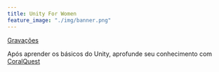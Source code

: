 ```yaml
---
title: Unity For Women
feature_image: "./img/banner.png"
---
```


[Gravações](https://www.youtube.com/playlist?list=PLFFHHqnY3q2FG-NgPTq3HX-m8kQAVDRIx)

Após aprender os básicos do Unity, aprofunde seu conhecimento com [CoralQuest](https://laisczt.github.io/CoralQuest/)
